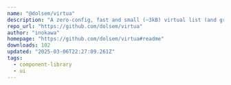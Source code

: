 ```yaml
---
name: "@dolsem/virtua"
description: "A zero-config, fast and small (~3kB) virtual list (and grid) component for React, Vue, Solid and Svelte."
repo_url: "https://github.com/dolsem/virtua"
author: "inokawa"
homepage: "https://github.com/dolsem/virtua#readme"
downloads: 102
updated: "2025-03-06T22:27:09.261Z"
tags: 
  - component-library
  - ui
---
```

